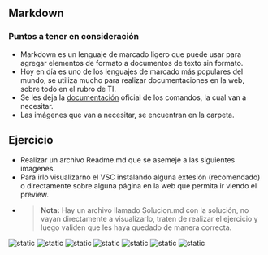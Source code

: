 
## Markdown

### Puntos a tener en consideración
- Markdown es un lenguaje de marcado ligero que puede usar para agregar elementos de formato a documentos de texto sin formato.
- Hoy en día es uno de los lenguajes de marcado más populares del mundo, se utiliza mucho para realizar documentaciones en la web, sobre todo en el rubro de TI.
- Se les deja la [documentación](https://www.markdownguide.org/cheat-sheet/) oficial de los comandos, la cual van a necesitar.
- Las imágenes que van a necesitar, se encuentran en la carpeta.

## Ejercicio
- Realizar un archivo Readme.md que se asemeje a las siguientes imagenes.
- Para irlo visualizarno el VSC instalando alguna extesión (recomendado) o directamente sobre alguna página en la web que permita ir viendo el preview.
- >**Nota:** Hay un archivo llamado Solucion.md con la solución, no vayan directamente a visualizarlo, traten de realizar el ejercicio y luego validen que les haya quedado de manera correcta.
<img src="/Extras/Imagenes/laboratorioNivelacion/Markdown/1.png" title="static">
<img src="/Extras/Imagenes/laboratorioNivelacion/Markdown/2.png" title="static">
<img src="/Extras/Imagenes/laboratorioNivelacion/Markdown/3.png" title="static">
<img src="/Extras/Imagenes/laboratorioNivelacion/Markdown/4.png" title="static">
<img src="/Extras/Imagenes/laboratorioNivelacion/Markdown/5.png" title="static">
<img src="/Extras/Imagenes/laboratorioNivelacion/Markdown/6.png" title="static">
<img src="/Extras/Imagenes/laboratorioNivelacion/Markdown/7.png" title="static">